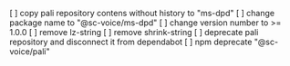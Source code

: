 [ ] copy pali repository contens without history to "ms-dpd"
[ ] change package name to "@sc-voice/ms-dpd" 
[ ] change version number to >= 1.0.0
[ ] remove lz-string
[ ] remove shrink-string
[ ] deprecate pali repository and disconnect it from dependabot 
[ ] npm deprecate "@sc-voice/pali"

